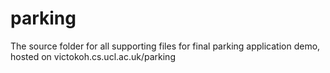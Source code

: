 # parking
The source folder for all supporting files for final parking application demo, hosted on victokoh.cs.ucl.ac.uk/parking
